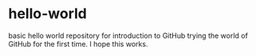 # hello-world
basic hello world repository for introduction to GitHub
trying the world of GitHub for the first time. 
I hope this works. 
